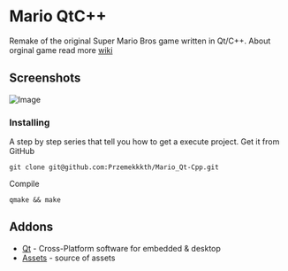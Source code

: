 # Mario QtC++
Remake of the original Super Mario Bros game written in Qt/C++.
About orginal game read more [wiki](https://en.wikipedia.org/wiki/Super_Mario_Bros.)

## Screenshots
![Image](https://user-images.githubusercontent.com/28188300/204806171-f5e7f791-88f5-464d-bb93-cdf9496f008b.gif)

### Installing
A step by step series  that tell you how to get a execute project.
Get it from GitHub
```
git clone git@github.com:Przemekkkth/Mario_Qt-Cpp.git
```
Compile
```
qmake && make
```

## Addons
* [Qt](https://www.qt.io/) - Cross-Platform software for embedded & desktop
* [Assets](https://webfussel.itch.io/more-bit-8-bit-mario) - source of assets
